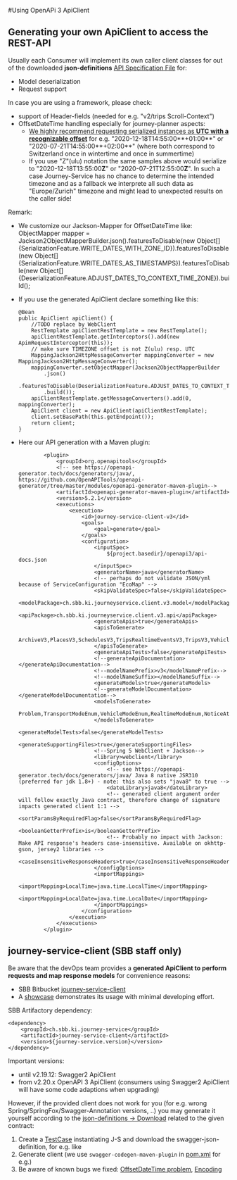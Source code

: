#Using OpenAPi 3 ApiClient

## Generating your own ApiClient to access the REST-API

Usually each Consumer will implement its own caller client classes for out of the downloaded **json-definitions** [API Specification File](https://developer.sbb.ch/apis/journey-service/documentation) for:
* Model deserialization
* Request support

In case you are using a framework, please check:
* support of Header-fields (needed for e.g. "v2/trips Scroll-Context")
* OffsetDateTime handling especially for journey-planner aspects:
    * <ins>We highly recommend requesting serialized instances as **UTC with a recognizable offset**</ins> for e.g. "2020-12-18T14:55:00**+01:00**" or "2020-07-21T14:55:00**+02:00**" (where both correspond to Switzerland once in wintertime and once in summertime)
    * If you use "Z"(ulu) notation the same samples above would serialize to "2020-12-18T13:55:00**Z**" or "2020-07-21T12:55:00**Z**". In such a case Journey-Service has no chance to determine the intended timezone and as a fallback we interprete all such data as "Europe/Zurich" timezone and might lead to unexpected results on the caller side!

Remark:
* We customize our Jackson-Mapper for OffsetDateTime like:
  ObjectMapper mapper = Jackson2ObjectMapperBuilder.json().featuresToDisable(new Object[]{SerializationFeature.WRITE_DATES_WITH_ZONE_ID}).featuresToDisable(new Object[]{SerializationFeature.WRITE_DATES_AS_TIMESTAMPS}).featuresToDisable(new Object[]{DeserializationFeature.ADJUST_DATES_TO_CONTEXT_TIME_ZONE}).build();
* If you use the generated ApiClient declare something like this:

    ```
    @Bean
    public ApiClient apiClient() {
        //TODO replace by WebClient
        RestTemplate apiClientRestTemplate = new RestTemplate();
        apiClientRestTemplate.getInterceptors().add(new ApimRequestInterceptor(this));
        // make sure TIMEZONE offset is not Z(ulu) resp. UTC
        MappingJackson2HttpMessageConverter mappingConverter = new MappingJackson2HttpMessageConverter();
        mappingConverter.setObjectMapper(Jackson2ObjectMapperBuilder
            .json()
            .featuresToDisable(DeserializationFeature.ADJUST_DATES_TO_CONTEXT_TIME_ZONE)
            .build());
        apiClientRestTemplate.getMessageConverters().add(0, mappingConverter);
        ApiClient client = new ApiClient(apiClientRestTemplate);
        client.setBasePath(this.getEndpoint());
        return client;
    }
    ```
* Here our API generation with a Maven plugin:

    ```
            <plugin>
                <groupId>org.openapitools</groupId>
                <!-- see https://openapi-generator.tech/docs/generators/java/, https://github.com/OpenAPITools/openapi-generator/tree/master/modules/openapi-generator-maven-plugin-->
                <artifactId>openapi-generator-maven-plugin</artifactId>
                <version>5.2.1</version>
                <executions>
                    <execution>
                        <id>journey-service-client-v3</id>
                        <goals>
                            <goal>generate</goal>
                        </goals>
                        <configuration>
                            <inputSpec>
                                ${project.basedir}/openapi3/api-docs.json
                            </inputSpec>
                            <generatorName>java</generatorName>
                            <!-- perhaps do not validate JSON/yml because of ServiceConfiguration "EcoMap" -->
                            <skipValidateSpec>false</skipValidateSpec>
                            <modelPackage>ch.sbb.ki.journeyservice.client.v3.model</modelPackage>
                            <apiPackage>ch.sbb.ki.journeyservice.client.v3.api</apiPackage>
                            <generateApis>true</generateApis>
                            <apisToGenerate>
                                ArchiveV3,PlacesV3,SchedulesV3,TripsRealtimeEventsV3,TripsV3,VehicleJourneysV3
                            </apisToGenerate>
                            <generateApiTests>false</generateApiTests>
                            <!--generateApiDocumentation></generateApiDocumentation-->
                            <!--modelNamePrefix>v3</modelNamePrefix-->
                            <!--modelNameSuffix></modelNameSuffix-->
                            <generateModels>true</generateModels>
                            <!--generateModelDocumentation></generateModelDocumentation-->
                            <modelsToGenerate>
                                Problem,TransportModeEnum,VehicleModeEnum,RealtimeModeEnum,NoticeAttributeEnum,PlaceResponse,Place,AddressPlace,StopPlace,PoiPlace,PoiCategory,Position,Point,LineString,Links,StopAttributeEnum,StopPlaceDetailedResponse,StopPlaceDetailed,TariffZone,Quay,VehicleMode,DatedVehicleJourneyResponse,DatedVehicleJourney,TripsByOriginAndDestinationRequestBody,TripsByLegRequestBody,TripMobilityFilter,PTViaReference,PTViaNotReference,PTViaNoChangeAtReference,LineReference,ScheduledStopPointReference,OptimisationMethod,TripResponse,Trip,TripStatus,TripSummary,Leg,PTRideLeg,ScheduledStopPoint,AccessLeg,AccessEnd,PTConnectionLeg,ConnectionEnd,AlternativeModeLeg,Operator,Notice,PTSituationMessage,EcoBalance,ServiceCalendar,OperatingPeriod,Direction,ServiceJourney,ServiceProduct,ServiceAlteration,DepartureResponse,Departure,ArrivalResponse,ArrivalV3,LinkedText,LinkedTextMap,TripSubscriptionRequestBody,SubscriptionPeriod,Hysteresis,TripSubscriptionResponse,TripSubscriptionStatusResponse,TripSubscriptionDeletionResponse,PaginationCursor,AccessibilityEnum,AlternateMatchEnum
                            </modelsToGenerate>
                            <generateModelTests>false</generateModelTests>
                            <generateSupportingFiles>true</generateSupportingFiles>
                            <!--Spring 5 WebClient + Jackson-->
                            <library>webclient</library>
                            <configOptions>
                                <!-- see https://openapi-generator.tech/docs/generators/java/ Java 8 native JSR310 (preferred for jdk 1.8+) - note: this also sets "java8" to true -->
                                <dateLibrary>java8</dateLibrary>
                                <!-- generated client argument order will follow exactly Java contract, therefore change of signature impacts generated client 1:1 -->
                                <sortParamsByRequiredFlag>false</sortParamsByRequiredFlag>
                                <booleanGetterPrefix>is</booleanGetterPrefix>
                                <!-- Probably no impact with Jackson: Make API response's headers case-insensitive. Available on okhttp-gson, jersey2 libraries -->
                                <caseInsensitiveResponseHeaders>true</caseInsensitiveResponseHeaders>
                            </configOptions>
                            <importMappings>
                                <importMapping>LocalTime=java.time.LocalTime</importMapping>
                                <importMapping>LocalDate=java.time.LocalDate</importMapping>
                            </importMappings>
                        </configuration>
                    </execution>
                </executions>
            </plugin>
    ```

## journey-service-client (SBB staff only)

Be aware that the devOps team provides a **generated ApiClient to perform requests and map response models** for convenience reasons:
* SBB Bitbucket [journey-service-client](https://code.sbb.ch/projects/KI_FAHRPLAN/repos/journey-service/browse/journey-service-client)
* A [showcase](https://code.sbb.ch/projects/KI_FAHRPLAN/repos/journey-service/browse/journey-service-integration/src/test/java/ch/sbb/ki/journeyservice/showcase/client) demonstrates its usage with minimal developing effort.

SBB Artifactory dependency:

    <dependency>
        <groupId>ch.sbb.ki.journey-service</groupId>
        <artifactId>journey-service-client</artifactId>
        <version>${journey-service.version}</version>
    </dependency>

Important versions:
* until v2.19.12: Swagger2 ApiClient
* from v2.20.x OpenAPI 3 ApiClient (consumers using Swagger2 ApiClient will have some code adaptions when upgrading)

However, if the provided client does not work for you (for e.g. wrong Spring/SpringFox/Swagger-Annotation versions, ..) you may generate it yourself according to the [json-definitions -> Download](https://developer-int.sbb.ch/apis/journey-service/documentation) related to the given contract:
1. Create a [TestCase](https://code.sbb.ch/projects/KI_FAHRPLAN/repos/journey-service/browse/journey-service-boot/src/test/java/ch/sbb/ki/journeyservice/web/SwaggerDefinitionModelGeneratorTest.java) instantiating J-S and download the swagger-json-definition, for e.g. like
2. Generate client (we use `swagger-codegen-maven-plugin` in [pom.xml](https://code.sbb.ch/projects/KI_FAHRPLAN/repos/journey-service/browse/journey-service-client/pom.xml) for e.g.)
3. Be aware of known bugs we fixed: [OffsetDateTime problem](https://code.sbb.ch/projects/KI_FAHRPLAN/repos/journey-service/commits/312479191d4d500922a533fbdd4e357d7d139e21), [Encoding](https://code.sbb.ch/projects/KI_FAHRPLAN/repos/journey-service/commits/b7934e8c54ef2c83b7a9a8d03d38ff0a78697b4d)
